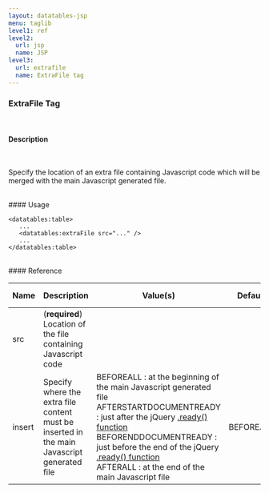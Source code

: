 ```yaml
---
layout: datatables-jsp
menu: taglib
level1: ref
level2:
  url: jsp
  name: JSP
level3:
  url: extrafile
  name: ExtraFile tag
---
```


### ExtraFile Tag
<br />

#### Description
<br />

Specify the location of an extra file containing Javascript code which will be merged with the main Javascript generated file.

<br />
#### Usage

    <datatables:table>
       ...
       <datatables:extraFile src="..." />
       ...
    </datatables:table>

<br />
#### Reference

<table id="tableReference" class="table table-striped table-bordered">
  <thead>
    <tr>
      <th>Name</th>
      <th>Description</th>
      <th>Value(s)</th>
      <th>Default</th>
      <th>Data source</th>
    </tr>
  </thead>
  <tbody>
  <tr>
    <td>src</td>
    <td>(<strong>required</strong>) Location of the file containing Javascript code</td>
    <td></td>
    <td></td>
    <td>DOM/AJAX</td>
  </tr>
  <tr>
    <td>insert</td>
    <td>Specify where the extra file content must be inserted in the main Javascript generated file</td>
    <td>BEFOREALL : at the beginning of the main Javascript generated file<br/>AFTERSTARTDOCUMENTREADY : just after the jQuery <a href="http://api.jquery.com/ready/">.ready() function</a><br />BEFORENDDOCUMENTREADY : just before the end of the jQuery <a href="http://api.jquery.com/ready/">.ready() function</a><br />AFTERALL : at the end of the main Javascript file</td>
    <td>BEFOREALL</td>
    <td>DOM/AJAX</td>
  </tr>
  </tbody>
</table>

<link rel="stylesheet" href="//ajax.aspnetcdn.com/ajax/jquery.dataTables/1.9.4/css/jquery.dataTables.css" />
<script src="http://ajax.aspnetcdn.com/ajax/jquery.dataTables/1.9.4/jquery.dataTables.min.js">
</script>
<script src="/assets/js/site_reference.js">
</script>